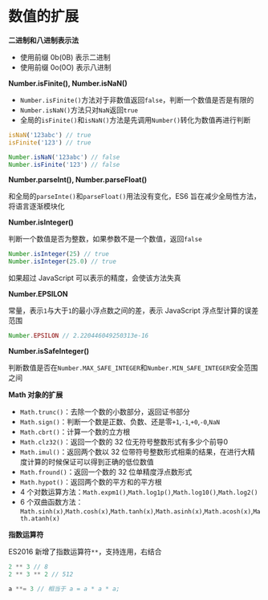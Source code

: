 # 数值的扩展

**二进制和八进制表示法**

* 使用前缀 0b(0B) 表示二进制
* 使用前缀 0o(0O) 表示八进制

**Number.isFinite(), Number.isNaN()**

* `Number.isFinite()`方法对于非数值返回`false`，判断一个数值是否是有限的
* `Number.isNaN()`方法只对`NaN`返回`true`
* 全局的`isFinite()`和`isNaN()`方法是先调用`Number()`转化为数值再进行判断

```javascript
isNaN('123abc') // true
isFinite('123') // true

Number.isNaN('123abc') // false
Number.isFinite('123') // false
```

**Number.parseInt(), Number.parseFloat()**

和全局的`parseInte()`和`parseFloat()`用法没有变化，ES6 旨在减少全局性方法，将语言逐渐模块化

**Number.isInteger()**

判断一个数值是否为整数，如果参数不是一个数值，返回`false`

```javascript
Number.isInteger(25) // true
Number.isInteger(25.0) // true
```

如果超过 JavaScript 可以表示的精度，会使该方法失真

**Number.EPSILON**

常量，表示`1`与大于`1`的最小浮点数之间的差，表示 JavaScript 浮点型计算的误差范围

```javascript
Number.EPSILON // 2.220446049250313e-16
```

**Number.isSafeInteger()**

判断数值是否在`Number.MAX_SAFE_INTEGER`和`Number.MIN_SAFE_INTEGER`安全范围之间

**Math 对象的扩展**

* `Math.trunc()`：去除一个数的小数部分，返回证书部分
* `Math.sign()`：判断一个数是正数、负数、还是零`+1`,`-1`,`+0`,`-0`,`NaN`
* `Math.cbrt()`：计算一个数的立方根
* `Math.clz32()`：返回一个数的 32 位无符号整数形式有多少个前导0
* `Math.imul()`：返回两个数以 32 位带符号整数形式相乘的结果，在进行大精度计算的时候保证可以得到正确的低位数值
* `Math.fround()`：返回一个数的 32 位单精度浮点数形式
* `Math.hypot()`：返回两个数的平方和的平方根
* 4 个对数运算方法：`Math.expm1()`,`Math.log1p()`,`Math.log10()`,`Math.log2()`
* 6 个双曲函数方法：`Math.sinh(x)`,`Math.cosh(x)`,`Math.tanh(x)`,`Math.asinh(x)`,`Math.acosh(x)`,`Math.atanh(x)`

**指数运算符**

ES2016 新增了指数运算符`**`，支持连用，右结合

```javascript
2 ** 3 // 8
2 ** 3 ** 2 // 512

a **= 3 // 相当于 a = a * a * a;
```